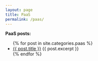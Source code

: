 ```yaml
---
layout: page
title: PaaS
permalink: /paas/
---
```


**PaaS posts:**
<ul>
  {% for post in site.categories.paas %}
    <li>
      <a href="{{ post.url | prepend: site.github.url }}">{{ post.title }}</a>
      {{ post.excerpt }}
    </li>
  {% endfor %}
</ul>
